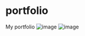 # portfolio
My portfolio
![image](https://user-images.githubusercontent.com/54977175/104130008-7f3e8100-5394-11eb-803d-3a971dc7495e.png)
![image](https://user-images.githubusercontent.com/54977175/104130020-967d6e80-5394-11eb-9f72-911ed0b24f41.png)
